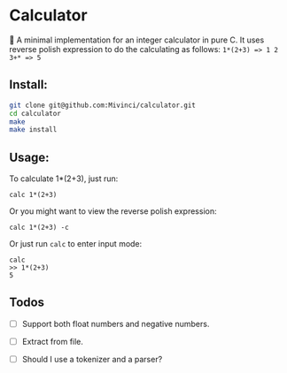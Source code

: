 # Calculator

🧮 A minimal implementation for an integer calculator in pure C. It uses reverse polish expression to do the calculating as follows: `1*(2+3) => 1 2 3+* => 5`

## Install:
```bash
git clone git@github.com:Mivinci/calculator.git
cd calculator
make
make install
```

## Usage:
To calculate 1*(2+3), just run:

```
calc 1*(2+3)
```

Or you might want to view the reverse polish expression:

```
calc 1*(2+3) -c
```

Or just run `calc` to enter input mode:

```
calc
>> 1*(2+3)
5
```

## Todos

- [ ] Support both float numbers and negative numbers.
- [ ] Extract from file.
- [ ] Should I use a tokenizer and a parser?

